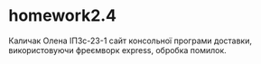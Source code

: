 # homework2.4
Каличак Олена ІПЗс-23-1
сайт  консольної програми доставки, використовуючи фреємворк express, обробка помилок.
